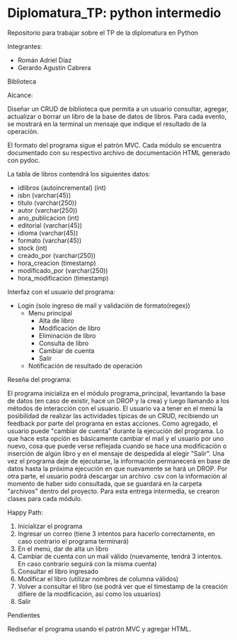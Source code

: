 # Diplomatura_TP: python intermedio
Repositorio para trabajar sobre el TP de la diplomatura en Python

Integrantes:
- Román Adriel Díaz
- Gerardo Agustin Cabrera

Biblioteca

Alcance:

Diseñar un CRUD de biblioteca que permita a un usuario consultar, agregar, actualizar o borrar un libro de la base de 
datos de libros. Para cada evento, se mostrará en la terminal un mensaje que indique el resultado de la operación.

El formato del programa sigue el patrón MVC. Cada módulo se encuentra documentado con su respectivo archivo de 
documentación HTML generado con pydoc.

La tabla de libros contendrá los siguientes datos:

- idlibros (autoincremental) (int)
- isbn (varchar(45))
- titulo (varchar(250))
- autor (varchar(250))
- ano_publicacion (int)
- editorial (varchar(45))
- idioma (varchar(45))
- formato (varchar(45))
- stock (int)
- creado_por (varchar(250))
- hora_creacion (timestamp)
- modificado_por (varchar(250))
- hora_modificacion (timestamp)


Interfaz con el usuario del programa:

- Login (solo ingreso de mail y validación de formato(regex))
    - Menu principal
        - Alta de libro
        - Modificación de libro
        - Eliminación de libro
        - Consulta de libro
        - Cambiar de cuenta
        - Salir
    - Notificación de resultado de operación

Reseña del programa:

El programa inicializa en el módulo programa_principal, levantando la base de datos (en caso de existir, hace un DROP y la crea) y luego llamando a los métodos de interacción con el usuario. 
El usuario va a tener en el menú la posibilidad de realizar las actividades típicas de un CRUD, recibiendo un feedback por parte del programa en estas acciones. 
Como agregado, el usuario puede "cambiar de cuenta" durante la ejecución del programa. Lo que hace esta opción es básicamente cambiar el mail y el usuario por uno nuevo, cosa que puede verse reflejada cuando se hace una modificación o inserción de algún libro y en el mensaje de despedida al elegir "Salir". 
Una vez el programa deje de ejecutarse, la información permanecerá en base de datos hasta la próxima ejecución en que nuevamente se hará un DROP. Por otra parte, el usuario podrá descargar un archivo .csv con la información al momento de haber sido consultada, que se guardará en la carpeta "archivos" dentro del proyecto.
Para esta entrega intermedia, se crearon clases para cada módulo. 

Happy Path:

 1) Inicializar el programa
 2) Ingresar un correo (tiene 3 intentos para hacerlo correctamente, en caso contrario el programa terminará)
 3) En el menú, dar de alta un libro
 4) Cambiar de cuenta con un mail válido (nuevamente, tendrá 3 intentos. En caso contrario seguirá con la misma cuenta)
 5) Consultar el libro ingresado
 6) Modificar el libro (utilizar nombres de columna válidos)
 7) Volver a consultar el libro (se podrá ver que el timestamp de la creación difiere de la modificación, así como los usuarios)
 8) Salir

Pendientes

Rediseñar el programa usando el patrón MVC y agregar HTML.

